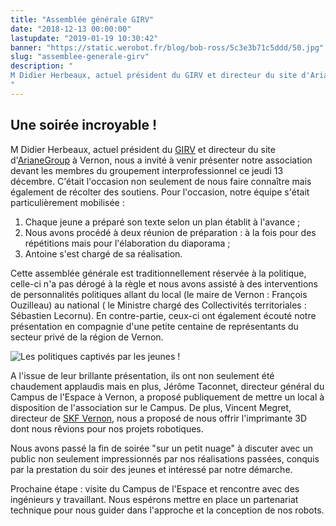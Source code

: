 ```yaml
---
title: "Assemblée générale GIRV"
date: "2018-12-13 00:00:00"
lastupdate: "2019-01-19 10:30:42"
banner: "https://static.werobot.fr/blog/bob-ross/5c3e3b71c5ddd/50.jpg"
slug: "assemblee-generale-girv"
description: " 
M Didier Herbeaux, actuel président du GIRV et directeur du site d'ArianeGroup à Vernon, nous a invité à venir présenter notre association devant les membres du groupement interprofessionnel ce jeudi 13 décembre
"
---
```

## Une soirée incroyable !
M Didier Herbeaux, actuel président du <a href="https://www.girv.com">GIRV</a> et directeur du site d'<a href="https://www.ariane.group/fr">ArianeGroup</a> à Vernon, nous a invité à venir présenter notre association devant les membres du groupement interprofessionnel ce jeudi 13 décembre. C'était l'occasion non seulement de nous faire connaître mais également de récolter des soutiens.
Pour l'occasion, notre équipe s'était particulièrement mobilisée :

1. Chaque jeune a préparé son texte selon un plan établit à l'avance ;
1. Nous avons procédé à deux réunion de préparation : à la fois pour des répétitions mais pour l'élaboration du diaporama ;
1. Antoine s'est chargé de sa réalisation.

Cette assemblée générale est traditionnellement réservée à la politique, celle-ci n'a pas dérogé à la règle et nous avons assisté à des interventions de personnalités politiques allant du local (le maire de Vernon :  François Ouzilleau) au national ( le Ministre chargé des Collectivités territoriales : Sébastien Lecornu). En contre-partie, ceux-ci ont également écouté notre présentation en compagnie d'une petite centaine de représentants du secteur privé de la région de Vernon.

![Les politiques captivés par les jeunes !](https://static.werobot.fr/blog/bob-ross/5c3e3b746521f/50.jpg "Les politiques captivés par les jeunes !")

A l'issue de leur brillante présentation, ils ont non seulement été chaudement applaudis mais en plus, Jérôme Taconnet, directeur général du Campus de l'Espace à Vernon, a proposé publiquement de mettre un local à disposition de l'association sur le Campus. De plus, Vincent Megret, directeur de <a href="http://www.skf.com/fr/our-company/skf-en-france/vernon/index.html">SKF Vernon</a>, nous a proposé de nous offrir l'imprimante 3D dont nous rêvions pour nos projets robotiques.

Nous avons passé la fin de soirée "sur un petit nuage" à discuter avec un public non seulement impressionnés par nos réalisations passées, conquis par la prestation du soir des jeunes et intéressé par notre démarche.

Prochaine étape : visite du Campus de l'Espace et rencontre avec des ingénieurs y travaillant. Nous espérons mettre en place un partenariat technique pour nous guider dans l'approche et la conception de nos robots.
    